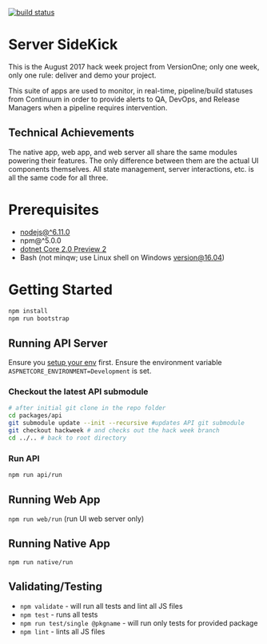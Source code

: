 [![build status](https://travis-ci.org/andrew-codes/server-sidekick.svg?branch=master)](https://travis-ci.org/andrew-codes/server-sidekick)

# Server SideKick

This is the August 2017 hack week project from VersionOne; only one week, only one rule: deliver and demo your project.

This suite of apps are used to monitor, in real-time, pipeline/build statuses from Continuum in order to provide alerts to QA, DevOps, and Release Managers when a pipeline requires intervention.
 
 ## Technical Achievements
The native app, web app, and web server all share the same modules powering their features. The only difference between them are the actual UI components themselves. All state management, server interactions, etc. is all the same code for all three.

# Prerequisites

- [nodejs@^6.11.0](https://nodejs.org/en/download/)
- npm@^5.0.0
- [dotnet Core 2.0 Preview 2](https://www.microsoft.com/net/core/preview)
- Bash (not minqw; use Linux shell on Windows version@16.04)

# Getting Started

```bash
npm install
npm run bootstrap
```

## Running API Server
Ensure you [setup your env](packages/api/README.md) first. Ensure the environment variable `ASPNETCORE_ENVIRONMENT=Development` is set.

### Checkout the latest API submodule
```bash
# after initial git clone in the repo folder
cd packages/api
git submodule update --init --recursive #updates API git submodule
git checkout hackweek # and checks out the hack week branch
cd ../.. # back to root directory
```

### Run API
`npm run api/run`

## Running Web App
`npm run web/run` (run UI web server only)

## Running Native App
`npm run native/run`

## Validating/Testing

- `npm validate` - will run all tests and lint all JS files
- `npm test` - runs all tests
- `npm run test/single @pkgname` - will run only tests for provided package
- `npm lint` - lints all JS files



